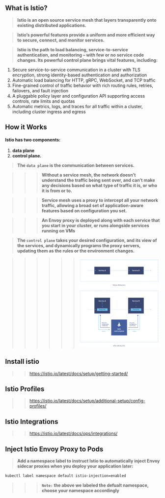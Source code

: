 ## What is Istio?

> **Istio is an open source service mesh that layers transparently onto existing distributed applications.**

> **Istio’s powerful features provide a uniform and more efficient way to secure, connect, and monitor services.**

> **Istio is the path to load balancing, service-to-service authentication, and monitoring – with few or no service code changes. Its powerful control plane brings vital features, including:**

1) Secure service-to-service communication in a cluster with TLS encryption, strong identity-based authentication and authorization
2) Automatic load balancing for HTTP, gRPC, WebSocket, and TCP traffic
3) Fine-grained control of traffic behavior with rich routing rules, retries, failovers, and fault injection
4) A pluggable policy layer and configuration API supporting access controls, rate limits and quotas
5) Automatic metrics, logs, and traces for all traffic within a cluster, including cluster ingress and egress

## How it Works

#### Istio has two components: 

1) **data plane**
2) **control plane.**

> **The `data plane` is the communication between services.** 

>>> **Without a service mesh, the network doesn’t understand the traffic being sent over, and can’t make any decisions based on what type of traffic it is, or who it is from or to.**

>>> **Service mesh uses a proxy to intercept all your network traffic, allowing a broad set of application-aware features based on configuration you set.**

>>> **An Envoy proxy is deployed along with each service that you start in your cluster, or runs alongside services running on VMs**

> **The `control plane` takes your desired configuration, and its view of the services, and dynamically programs the proxy servers, updating them as the rules or the environment changes.**

>>>>>> ![with-without-service-mesh](https://github.com/lerndevops/kubernetes-security/blob/main/img/with-without-service-mesh.png)

## Install istio 

>> https://istio.io/latest/docs/setup/getting-started/

## Istio Profiles 

>> https://istio.io/latest/docs/setup/additional-setup/config-profiles/ 

## Istio Integrations

>> https://istio.io/latest/docs/ops/integrations/

## Inject Istio Envoy Proxy to Pods 

> **Add a namespace label to instruct Istio to automatically inject Envoy sidecar proxies when you deploy your application later:**

```sh
kubectl label namespace default istio-injection=enabled
```

>>> **`Note:` the above we labeled the defualt namespace, choose your namespace accordingly**